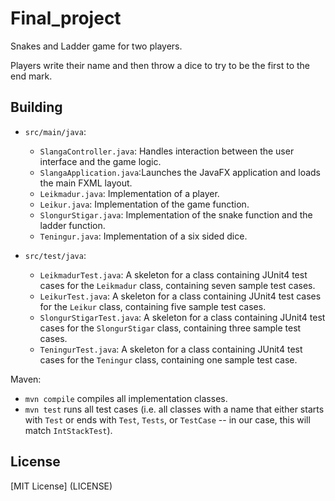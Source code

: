 # Final_project

Snakes and Ladder game for two players.

Players write their name and then throw a dice to try
to be the first to the end mark.

## Building

- `src/main/java`:
  - `SlangaController.java`: Handles interaction between the user interface
   and the game logic.
  - `SlangaApplication.java`:Launches the JavaFX application and loads the main
   FXML layout.
  - `Leikmadur.java`: Implementation of a player.
  - `Leikur.java`: Implementation of the game function.
  - `SlongurStigar.java`: Implementation of the snake function and the ladder function.
  - `Teningur.java`: Implementation of a six sided dice.

- `src/test/java`:
  - `LeikmadurTest.java`: A skeleton for a class containing JUnit4 test cases for
  the `Leikmadur` class, containing seven sample test cases.
  - `LeikurTest.java`: A skeleton for a class containing JUnit4 test cases for
   the `Leikur` class, containing five sample test cases.
  - `SlongurStigarTest.java`: A skeleton for a class containing JUnit4 test cases for
   the `SlongurStigar` class, containing three sample test cases.
  - `TeningurTest.java`: A skeleton for a class containing JUnit4 test cases for
   the `Teningur` class, containing one sample test case.


Maven:

- `mvn compile` compiles all implementation classes.
- `mvn test` runs all test cases (i.e. all classes with a name that either starts
with `Test` or ends with `Test`, `Tests`, or `TestCase` -- in our case, this will
match `IntStackTest`).

## License

[MIT License] (LICENSE)
